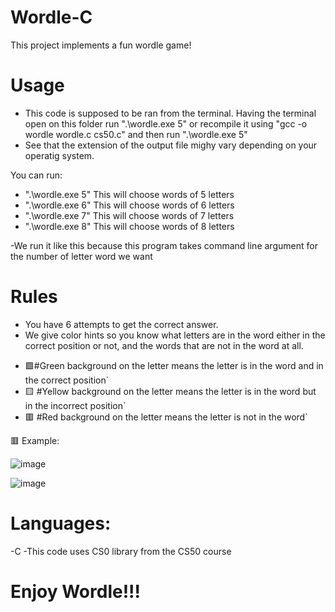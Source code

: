 # Wordle-C
This project implements a fun wordle game!

# Usage
- This code is supposed to be ran from the terminal. Having the terminal open on this folder run ".\wordle.exe 5" or recompile it using "gcc -o  wordle wordle.c cs50.c" and then run ".\wordle.exe 5"
- See that the extension of the output file mighy vary depending on your operatig system.

You can run:
- ".\wordle.exe 5" This will choose words of 5 letters
- ".\wordle.exe 6" This will choose words of 6 letters
- ".\wordle.exe 7" This will choose words of 7 letters
- ".\wordle.exe 8" This will choose words of 8 letters

-We run it like this because this program takes command line argument for the number of letter word we want

# Rules
- You have 6 attempts to get the correct answer.
- We give color hints so you know what letters are in the word either in the correct position or not, and the words that are not in the word at all.

* 🟩#Green background on the letter means the letter is in the word and in the correct position`
* 🟨 #Yellow background on the letter means the letter is in the word but in the incorrect position`
* 🟥 #Red background on the letter means the letter is not in the word`

🟥
Example:

![image](https://github.com/lndmri/Wordle-C/assets/69853165/5ba4b899-3e79-4730-bf42-704731bc2bc4)

![image](https://github.com/lndmri/Wordle-C/assets/69853165/c698f744-e996-44a4-bf0e-d89800df047e)

# Languages:
-C
-This code uses CS0 library from the CS50 course

# Enjoy Wordle!!!


